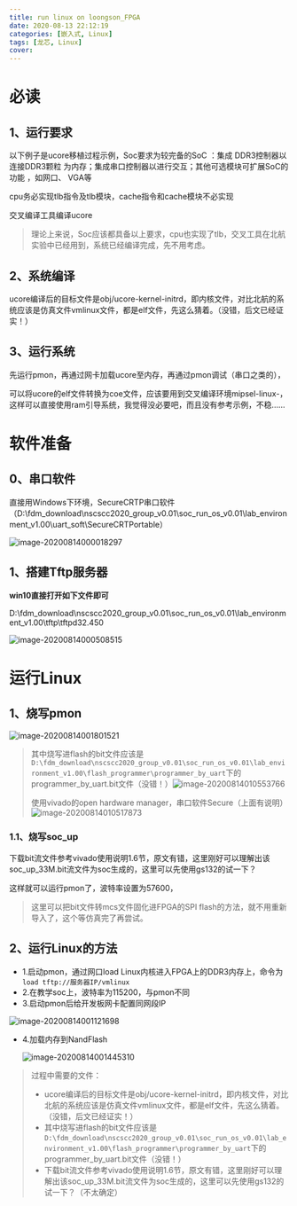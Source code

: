 ```yaml
---
title: run linux on loongson_FPGA
date: 2020-08-13 22:12:19
categories: [嵌入式, Linux]
tags: [龙芯, Linux]
cover: 
---
```


# 必读

## 1、运行要求

以下例子是ucore移植过程示例，Soc要求为较完备的SoC ：集成 DDR3控制器以连接DDR3颗粒 为内存；集成串口控制器以进行交互；其他可选模块可扩展SoC的功能 ，如网口、 VGA等

<!--more-->

cpu务必实现tlb指令及tlb模块，cache指令和cache模块不必实现

交叉编译工具编译ucore

> 理论上来说，Soc应该都具备以上要求，cpu也实现了tlb，交叉工具在北航实验中已经用到，系统已经编译完成，先不用考虑。

## 2、系统编译

ucore编译后的目标文件是obj/ucore-kernel-initrd，即内核文件，对比北航的系统应该是仿真文件vmlinux文件，都是elf文件，先这么猜着。（没错，后文已经证实！）

## 3、运行系统

先运行pmon，再通过网卡加载ucore至内存，再通过pmon调试（串口之类的），

可以将ucore的elf文件转换为coe文件，应该要用到交叉编译环境mipsel-linux-，这样可以直接使用ram引导系统，我觉得没必要吧，而且没有参考示例，不稳……

# 软件准备

## 0、串口软件

直接用Windows下环境，SecureCRTP串口软件（D:\fdm_download\nscscc2020_group_v0.01\soc_run_os_v0.01\lab_environment_v1.00\uart_soft\SecureCRTPortable）

![image-20200814000018297](/images/run-linux-on-loongson-FPGA/image-20200814000018297.png)

## 1、搭建Tftp服务器

**win10直接打开如下文件即可**

D:\fdm_download\nscscc2020_group_v0.01\soc_run_os_v0.01\lab_environment_v1.00\tftp\tftpd32.450

![image-20200814000508515](/images/run-linux-on-loongson-FPGA/image-20200814000508515.png)

# 运行Linux

## 1、烧写pmon

![image-20200814001801521](/images/run-linux-on-loongson-FPGA/image-20200814001801521.png)

> 其中烧写进flash的bit文件应该是`D:\fdm_download\nscscc2020_group_v0.01\soc_run_os_v0.01\lab_environment_v1.00\flash_programmer\programmer_by_uart`下的programmer_by_uart.bit文件（没错！）![image-20200814010553766](/images/run-linux-on-loongson-FPGA/image-20200814010553766.png)
>
> 使用vivado的open hardware manager，串口软件Secure（上面有说明）![image-20200814010517873](/images/run-linux-on-loongson-FPGA/image-20200814010517873.png)

### 1.1、烧写soc_up

下载bit流文件参考vivado使用说明1.6节，原文有错，这里刚好可以理解出该soc_up_33M.bit流文件为soc生成的，这里可以先使用gs132的试一下？

这样就可以运行pmon了，波特率设置为57600，

> 这里可以把bit文件转mcs文件固化进FPGA的SPI flash的方法，就不用重新导入了，这个等仿真完了再尝试。



## 2、运行Linux的方法

- 1.启动pmon，通过网口load Linux内核进入FPGA上的DDR3内存上，命令为`load tftp://服务器IP/vmlinux`
- 2.在教学soc上，波特率为115200，与pmon不同
- 3.启动pmon后给开发板网卡配置同网段IP

![image-20200814001121698](/images/run-linux-on-loongson-FPGA/image-20200814001121698.png)

- 4.加载内存到NandFlash

  ![image-20200814001445310](/images/run-linux-on-loongson-FPGA/image-20200814001445310.png)

> 过程中需要的文件：
>
> - ucore编译后的目标文件是obj/ucore-kernel-initrd，即内核文件，对比北航的系统应该是仿真文件vmlinux文件，都是elf文件，先这么猜着。（没错，后文已经证实！）
> - 其中烧写进flash的bit文件应该是`D:\fdm_download\nscscc2020_group_v0.01\soc_run_os_v0.01\lab_environment_v1.00\flash_programmer\programmer_by_uart`下的programmer_by_uart.bit文件（没错！）
> - 下载bit流文件参考vivado使用说明1.6节，原文有错，这里刚好可以理解出该soc_up_33M.bit流文件为soc生成的，这里可以先使用gs132的试一下？（不太确定）
